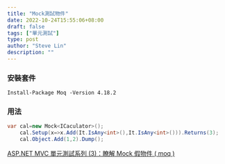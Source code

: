 ```yaml
---
title: "Mock測試物件"
date: 2022-10-24T15:55:06+08:00
draft: false
tags: ["單元測試"]
type: post
author: "Steve Lin"
description: ""
---
```

### 安裝套件
`Install-Package Moq -Version 4.18.2`
### 用法
```C#
var cal=new Mock<ICaculator>();
	cal.Setup(x=>x.Add(It.IsAny<int>(),It.IsAny<int>())).Returns(3);
	cal.Object.Add(1,2).Dump();
```
[ASP.NET MVC 單元測試系列 (3)：瞭解 Mock 假物件 ( moq )](https://blog.miniasp.com/post/2010/09/16/ASPNET-MVC-Unit-Testing-Part-03-Using-Mock-moq)
